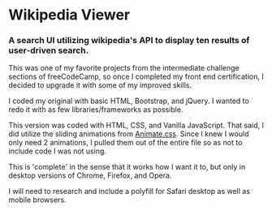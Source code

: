 # Wikipedia Viewer

### A search UI utilizing wikipedia's API to display ten results of user-driven search.

This was one of my favorite projects from the intermediate challenge sections of freeCodeCamp, so once I completed my front end certification, I decided to upgrade it with some of my improved skills.

I coded my original with basic HTML, Bootstrap, and jQuery. I wanted to redo it with as few libraries/frameworks as possible. 

This version was coded with HTML, CSS, and Vanilla JavaScript. That said, I did utilize the sliding animations from [Animate.css](https://daneden.github.io/animate.css/). Since I knew I would only need 2 animations, I pulled them out of the entire file so as not to include code I was not using.

This is 'complete' in the sense that it works how I want it to, but only in desktop versions of Chrome, Firefox, and Opera.

I will need to research and include a polyfill for Safari desktop as well as mobile browsers.